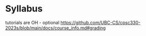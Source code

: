 # Syllabus

tutorials are OH - optional
https://github.com/UBC-CS/cpsc330-2023s/blob/main/docs/course_info.md#grading